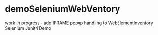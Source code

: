 # demoSeleniumWebVentory
work in progress - add IFRAME popup handling to WebElementInventory Selenium Junit4 Demo
